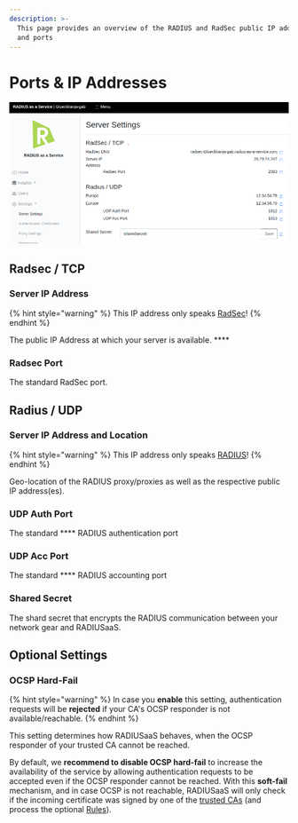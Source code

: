 ```yaml
---
description: >-
  This page provides an overview of the RADIUS and RadSec public IP addresses
  and ports
---
```


# Ports & IP Addresses

![](<../../../.gitbook/assets/image (79) (1).png>)

## Radsec / TCP

### **Server IP Address**

{% hint style="warning" %}
This IP address only speaks [RadSec](../../../details.md#what-is-radsec)!
{% endhint %}

The public IP Address at which your server is available. ****&#x20;

### **Radsec Port**

The standard RadSec port.

## Radius / UDP

### Server IP Address and Location

{% hint style="warning" %}
This IP address only speaks [RADIUS](../../../details.md#what-is-radius)!
{% endhint %}

Geo-location of the RADIUS proxy/proxies as well as the respective public IP address(es).

### UDP Auth Port

The standard **** RADIUS authentication port

### UDP Acc Port

The standard **** RADIUS accounting port

### Shared Secret

The shard secret that encrypts the RADIUS communication between your network gear and RADIUSaaS.

## Optional Settings

### OCSP Hard-Fail

{% hint style="warning" %}
In case you **enable** this setting, authentication requests will be **rejected** if your CA's OCSP responder is not available/reachable.
{% endhint %}

This setting determines how RADIUSaaS behaves, when the OCSP responder of your trusted CA cannot be reached.&#x20;

By default, we **recommend to disable OCSP hard-fail** to increase the availability of the service by allowing authentication requests to be accepted even if the OCSP responder cannot be reached. With this **soft-fail** mechanism, and in case OCSP is not reachable, RADIUSaaS will only check if the incoming certificate was signed by one of the [trusted CAs](../settings-trusted-roots/trusted-roots.md) (and process the optional [Rules](../rules/)).
